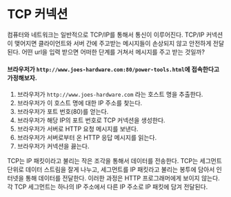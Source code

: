 # TCP 커넥션
컴퓨터와 네트워크는 일반적으로 TCP/IP를 통해서 통신이 이루어진다. TCP/IP 커넥션이 맺어지면 클라이언트와 서버 간에 주고받는 메시지들이 손상되지 않고 안전하게 전달된다. 어떤 url을 입력 받으면 어떠한 단계를 거쳐서 메시지를 주고 받는 것일까?
#### 브라우저가 `http://www.joes-hardware.com:80/power-tools.html`에 접속한다고 가정해보자.
1. 브라우저가 `http://www.joes-hardware.com` 라는 호스트 명을 추출한다.
2. 브라우저가 이 호스트 명에 대한 IP 주소를 찾는다.
3. 브라우저가 포트 번호(80)를 얻는다.
4. 브라우저가 해당 IP의 포트 번호로 TCP 커넥션을 생성한다.
5. 브라우저가 서버로 HTTP 요청 메시지를 보낸다.
6. 브라우저가 서버로부터 온 HTTP 응답 메시지를 읽는다.
7. 브라우저가 커넥션을 끓는다.

TCP는 IP 패킷이라고 불리는 작은 조각을 통해서 데이터를 전송한다. TCP는 세그먼트 단위로 데이터 스트림을 잘게 나누고, 세그먼트를 IP 패킷라고 불리는 봉투에 담아서 인터넷을 통해 데이터를 전달한다. 이러한 과정은 HTTP 프로그래머에게 보이지 않는다. 각 TCP 세그먼트는 하나의 IP 주소에서 다른 IP 주소로 IP 패킷에 담겨 전달된다.